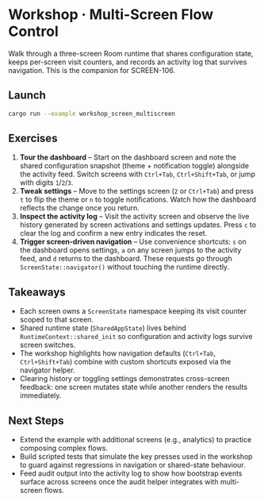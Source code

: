 # Workshop · Multi-Screen Flow Control

Walk through a three-screen Room runtime that shares configuration state,
keeps per-screen visit counters, and records an activity log that survives
navigation. This is the companion for SCREEN-106.

## Launch

```bash
cargo run --example workshop_screen_multiscreen
```

## Exercises

1. **Tour the dashboard** – Start on the dashboard screen and note the shared
   configuration snapshot (theme + notification toggle) alongside the activity
   feed. Switch screens with `Ctrl+Tab`, `Ctrl+Shift+Tab`, or jump with digits
   `1`/`2`/`3`.
2. **Tweak settings** – Move to the settings screen (`2` or `Ctrl+Tab`) and
   press `t` to flip the theme or `n` to toggle notifications. Watch how the
   dashboard reflects the change once you return.
3. **Inspect the activity log** – Visit the activity screen and observe the
   live history generated by screen activations and settings updates. Press `c`
   to clear the log and confirm a new entry indicates the reset.
4. **Trigger screen-driven navigation** – Use convenience shortcuts: `s` on the
   dashboard opens settings, `a` on any screen jumps to the activity feed, and
   `d` returns to the dashboard. These requests go through
   `ScreenState::navigator()` without touching the runtime directly.

## Takeaways

- Each screen owns a `ScreenState` namespace keeping its visit counter scoped to
  that screen.
- Shared runtime state (`SharedAppState`) lives behind `RuntimeContext::shared_init`
  so configuration and activity logs survive screen switches.
- The workshop highlights how navigation defaults (`Ctrl+Tab`, `Ctrl+Shift+Tab`)
  combine with custom shortcuts exposed via the navigator helper.
- Clearing history or toggling settings demonstrates cross-screen feedback: one
  screen mutates state while another renders the results immediately.

## Next Steps

- Extend the example with additional screens (e.g., analytics) to practice
  composing complex flows.
- Build scripted tests that simulate the key presses used in the workshop to
  guard against regressions in navigation or shared-state behaviour.
- Feed audit output into the activity log to show how bootstrap events surface
  across screens once the audit helper integrates with multi-screen flows.

